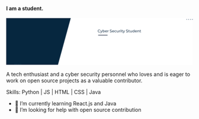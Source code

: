 #### I am a student.
![I am a student.](src/banner.png)

A tech enthusiast and a cyber security personnel who loves and is eager to work on open source projects as a valuable contributor.

Skills: Python | JS | HTML | CSS | Java

- 🌱 I’m currently learning React.js and Java 
- 🤔 I’m looking for help with open source contribution 
